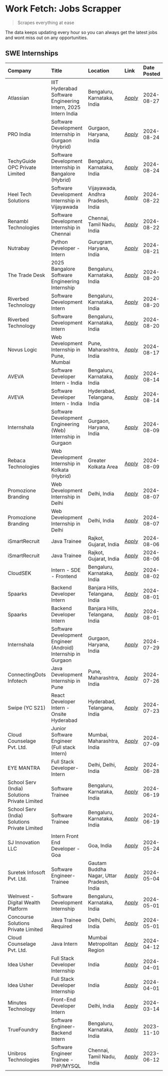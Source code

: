 # Work Fetch: Jobs Scrapper
> Scrapes everything at ease

The data keeps updating every hour so you can always get the latest jobs and wont miss out on any opportunities.

## SWE Internships
<!--START_SECTION:workfetch-->
| Company                                       | Title                                                         | Location                                  | Link                                                                                                                                                                                                                                                                                    | Date Posted   |
|:----------------------------------------------|:--------------------------------------------------------------|:------------------------------------------|:----------------------------------------------------------------------------------------------------------------------------------------------------------------------------------------------------------------------------------------------------------------------------------------|:--------------|
| Atlassian                                     | IIIT Hyderabad Software Engineering Intern, 2025 Intern India | Bengaluru, Karnataka, India               | [Apply](https://in.linkedin.com/jobs/view/iiit-hyderabad-software-engineering-intern-2025-intern-india-at-atlassian-4009450341?position=56&pageNum=0&refId=RPikvppAvy1vd945XxH1Iw%3D%3D&trackingId=yeBzmOquybnVqfbWoztrMw%3D%3D&trk=public_jobs_jserp-result_search-card)               | 2024-08-27    |
| PRO India                                     | Software Development Internship in Gurgaon (Hybrid)           | Gurgaon, Haryana, India                   | [Apply](https://in.linkedin.com/jobs/view/software-development-internship-in-gurgaon-hybrid-at-pro-india-4009587664?position=43&pageNum=0&refId=RPikvppAvy1vd945XxH1Iw%3D%3D&trackingId=ebQGh40jCewZrXLPbetGKQ%3D%3D&trk=public_jobs_jserp-result_search-card)                          | 2024-08-24    |
| TechyGuide OPC Private Limited                | Software Development Internship in Bangalore (Hybrid)         | Bengaluru, Karnataka, India               | [Apply](https://in.linkedin.com/jobs/view/software-development-internship-in-bangalore-hybrid-at-techyguide-opc-private-limited-4009591646?position=55&pageNum=0&refId=RPikvppAvy1vd945XxH1Iw%3D%3D&trackingId=4JVS5TQ6wCcbUA6E%2B8vwTg%3D%3D&trk=public_jobs_jserp-result_search-card) | 2024-08-24    |
| Heel Tech Solutions                           | Software Development Internship in Vijayawada                 | Vijayawada, Andhra Pradesh, India         | [Apply](https://in.linkedin.com/jobs/view/software-development-internship-in-vijayawada-at-heel-tech-solutions-4007906692?position=36&pageNum=0&refId=RPikvppAvy1vd945XxH1Iw%3D%3D&trackingId=aOKclH6p%2FK3%2BANE1nixdeQ%3D%3D&trk=public_jobs_jserp-result_search-card)                | 2024-08-22    |
| Renambl Technologies                          | Software Development Internship in Chennai                    | Chennai, Tamil Nadu, India                | [Apply](https://in.linkedin.com/jobs/view/software-development-internship-in-chennai-at-renambl-technologies-4007910299?position=50&pageNum=0&refId=RPikvppAvy1vd945XxH1Iw%3D%3D&trackingId=s8fEGItDLM0LXuTim1h8ZA%3D%3D&trk=public_jobs_jserp-result_search-card)                      | 2024-08-22    |
| Nutrabay                                      | Python Developer - Intern                                     | Gurugram, Haryana, India                  | [Apply](https://in.linkedin.com/jobs/view/python-developer-intern-at-nutrabay-4003909226?position=49&pageNum=0&refId=RPikvppAvy1vd945XxH1Iw%3D%3D&trackingId=bwGM4GvOLw%2B1nRYnZJ%2BlAQ%3D%3D&trk=public_jobs_jserp-result_search-card)                                                 | 2024-08-21    |
| The Trade Desk                                | 2025 Bangalore Software Engineering Internship                | Bengaluru, Karnataka, India               | [Apply](https://in.linkedin.com/jobs/view/2025-bangalore-software-engineering-internship-at-the-trade-desk-3987456531?position=10&pageNum=0&refId=RPikvppAvy1vd945XxH1Iw%3D%3D&trackingId=GHbw3L0DHDmI7sJb3iJ94A%3D%3D&trk=public_jobs_jserp-result_search-card)                        | 2024-08-20    |
| Riverbed Technology                           | Software Development Intern                                   | Bengaluru, Karnataka, India               | [Apply](https://in.linkedin.com/jobs/view/software-development-intern-at-riverbed-technology-4004467559?position=33&pageNum=0&refId=RPikvppAvy1vd945XxH1Iw%3D%3D&trackingId=e4Ip6joTUhJyXPTFzxWdaQ%3D%3D&trk=public_jobs_jserp-result_search-card)                                      | 2024-08-20    |
| Riverbed Technology                           | Software Development Intern                                   | Bengaluru, Karnataka, India               | [Apply](https://in.linkedin.com/jobs/view/software-development-intern-at-riverbed-technology-4004467559?position=8&pageNum=2&refId=dk%2FLc0PzKSuNVhU652NwUg%3D%3D&trackingId=9BpSzb5VIiyXGXdk7ctrLw%3D%3D&trk=public_jobs_jserp-result_search-card)                                     | 2024-08-20    |
| Novus Logic                                   | Web Development Internship in Pune, Mumbai                    | Pune, Maharashtra, India                  | [Apply](https://in.linkedin.com/jobs/view/web-development-internship-in-pune-mumbai-at-novus-logic-4003713081?position=53&pageNum=0&refId=RPikvppAvy1vd945XxH1Iw%3D%3D&trackingId=yfQMWBOaJodrL3ZAfM3Uwg%3D%3D&trk=public_jobs_jserp-result_search-card)                                | 2024-08-17    |
| AVEVA                                         | Software Developer Intern - India                             | Bengaluru, Karnataka, India               | [Apply](https://in.linkedin.com/jobs/view/software-developer-intern-india-at-aveva-3998279987?position=7&pageNum=0&refId=RPikvppAvy1vd945XxH1Iw%3D%3D&trackingId=MlnWYKISkm9VVIOQyISymg%3D%3D&trk=public_jobs_jserp-result_search-card)                                                 | 2024-08-14    |
| AVEVA                                         | Software Developer Intern - India                             | Hyderabad, Telangana, India               | [Apply](https://in.linkedin.com/jobs/view/software-developer-intern-india-at-aveva-3998281598?position=11&pageNum=0&refId=RPikvppAvy1vd945XxH1Iw%3D%3D&trackingId=F2LUlcagQ%2FiMfVQfligDEg%3D%3D&trk=public_jobs_jserp-result_search-card)                                              | 2024-08-14    |
| Internshala                                   | Software Development Engineering (Web) Internship in Gurgaon  | Gurgaon, Haryana, India                   | [Apply](https://in.linkedin.com/jobs/view/software-development-engineering-web-internship-in-gurgaon-at-internshala-3997620471?position=4&pageNum=0&refId=RPikvppAvy1vd945XxH1Iw%3D%3D&trackingId=x9HXigQ7%2FRUYDy5P6Y%2BM1A%3D%3D&trk=public_jobs_jserp-result_search-card)            | 2024-08-09    |
| Rebaca Technologies                           | Web Development Internship in Kolkata (Hybrid)                | Greater Kolkata Area                      | [Apply](https://in.linkedin.com/jobs/view/web-development-internship-in-kolkata-hybrid-at-rebaca-technologies-3997621369?position=39&pageNum=0&refId=RPikvppAvy1vd945XxH1Iw%3D%3D&trackingId=dh4L8GkKRE16k5gges%2F66g%3D%3D&trk=public_jobs_jserp-result_search-card)                   | 2024-08-09    |
| Promozione Branding                           | Web Development Internship in Delhi                           | Delhi, India                              | [Apply](https://in.linkedin.com/jobs/view/web-development-internship-in-delhi-at-promozione-branding-3995559880?position=27&pageNum=0&refId=RPikvppAvy1vd945XxH1Iw%3D%3D&trackingId=nz20yUeOKc54Ezatvs%2FJKw%3D%3D&trk=public_jobs_jserp-result_search-card)                            | 2024-08-07    |
| Promozione Branding                           | Web Development Internship in Delhi                           | Delhi, India                              | [Apply](https://in.linkedin.com/jobs/view/web-development-internship-in-delhi-at-promozione-branding-3995559880?position=2&pageNum=2&refId=dk%2FLc0PzKSuNVhU652NwUg%3D%3D&trackingId=jCberYVeC%2BMP05p%2BrvX9Hg%3D%3D&trk=public_jobs_jserp-result_search-card)                         | 2024-08-07    |
| iSmartRecruit                                 | Java Trainee                                                  | Rajkot, Gujarat, India                    | [Apply](https://in.linkedin.com/jobs/view/java-trainee-at-ismartrecruit-3992301825?position=32&pageNum=0&refId=RPikvppAvy1vd945XxH1Iw%3D%3D&trackingId=ohNoXoAqtXVsp8K65NAREA%3D%3D&trk=public_jobs_jserp-result_search-card)                                                           | 2024-08-06    |
| iSmartRecruit                                 | Java Trainee                                                  | Rajkot, Gujarat, India                    | [Apply](https://in.linkedin.com/jobs/view/java-trainee-at-ismartrecruit-3992301825?position=7&pageNum=2&refId=dk%2FLc0PzKSuNVhU652NwUg%3D%3D&trackingId=PFpf1%2FUda3x9inE2q5w%2B0A%3D%3D&trk=public_jobs_jserp-result_search-card)                                                      | 2024-08-06    |
| CloudSEK                                      | Intern - SDE - Frontend                                       | Bengaluru, Karnataka, India               | [Apply](https://in.linkedin.com/jobs/view/intern-sde-frontend-at-cloudsek-3991574495?position=25&pageNum=0&refId=RPikvppAvy1vd945XxH1Iw%3D%3D&trackingId=xpCi227JdaeuCr1xd48wKg%3D%3D&trk=public_jobs_jserp-result_search-card)                                                         | 2024-08-02    |
| Spaarks                                       | Backend Developer Intern                                      | Banjara Hills, Telangana, India           | [Apply](https://in.linkedin.com/jobs/view/backend-developer-intern-at-spaarks-3990226465?position=30&pageNum=0&refId=RPikvppAvy1vd945XxH1Iw%3D%3D&trackingId=k14iuhl2zifH%2BsYseHz8Lg%3D%3D&trk=public_jobs_jserp-result_search-card)                                                   | 2024-08-01    |
| Spaarks                                       | Backend Developer Intern                                      | Banjara Hills, Telangana, India           | [Apply](https://in.linkedin.com/jobs/view/backend-developer-intern-at-spaarks-3990226465?position=5&pageNum=2&refId=dk%2FLc0PzKSuNVhU652NwUg%3D%3D&trackingId=ZpoLhFeQIPd3z%2FAcvVp6vQ%3D%3D&trk=public_jobs_jserp-result_search-card)                                                  | 2024-08-01    |
| Internshala                                   | Software Development Engineer (Android) Internship in Gurgaon | Gurgaon, Haryana, India                   | [Apply](https://in.linkedin.com/jobs/view/software-development-engineer-android-internship-in-gurgaon-at-internshala-3987153031?position=47&pageNum=0&refId=RPikvppAvy1vd945XxH1Iw%3D%3D&trackingId=r%2FI16nui4cXdraFOiuAUQA%3D%3D&trk=public_jobs_jserp-result_search-card)            | 2024-07-29    |
| ConnectingDots Infotech                       | Java Development Internship in Pune                           | Pune, Maharashtra, India                  | [Apply](https://in.linkedin.com/jobs/view/java-development-internship-in-pune-at-connectingdots-infotech-3983314097?position=40&pageNum=0&refId=RPikvppAvy1vd945XxH1Iw%3D%3D&trackingId=8Uo%2BBo1iGSYFQZYmGVKrsg%3D%3D&trk=public_jobs_jserp-result_search-card)                        | 2024-07-26    |
| Swipe (YC S21)                                | React Developer Intern - Onsite Hyderabad                     | Hyderabad, Telangana, India               | [Apply](https://in.linkedin.com/jobs/view/react-developer-intern-onsite-hyderabad-at-swipe-yc-s21-3981326010?position=41&pageNum=0&refId=RPikvppAvy1vd945XxH1Iw%3D%3D&trackingId=4VJ7PI15ByKt%2FvstYWF2Jw%3D%3D&trk=public_jobs_jserp-result_search-card)                               | 2024-07-23    |
| Cloud Counselage Pvt. Ltd.                    | Junior Software Engineer (Full stack Intern)                  | Mumbai, Maharashtra, India                | [Apply](https://in.linkedin.com/jobs/view/junior-software-engineer-full-stack-intern-at-cloud-counselage-pvt-ltd-3967725851?position=20&pageNum=0&refId=RPikvppAvy1vd945XxH1Iw%3D%3D&trackingId=qKpbw7dsVgHi0RmwlgMnwA%3D%3D&trk=public_jobs_jserp-result_search-card)                  | 2024-07-09    |
| EYE MANTRA                                    | Full Stack Developer- Intern                                  | Delhi, Delhi, India                       | [Apply](https://in.linkedin.com/jobs/view/full-stack-developer-intern-at-eye-mantra-3960988037?position=58&pageNum=0&refId=RPikvppAvy1vd945XxH1Iw%3D%3D&trackingId=%2FHIeL5l%2FLRm2fEcaNUZrUA%3D%3D&trk=public_jobs_jserp-result_search-card)                                           | 2024-06-28    |
| School Serv (India) Solutions Private Limited | Software Trainee                                              | Bengaluru, Karnataka, India               | [Apply](https://in.linkedin.com/jobs/view/software-trainee-at-school-serv-india-solutions-private-limited-3953917603?position=26&pageNum=0&refId=RPikvppAvy1vd945XxH1Iw%3D%3D&trackingId=GvsHOjTAV9xLNb%2FEuN%2BSLw%3D%3D&trk=public_jobs_jserp-result_search-card)                     | 2024-06-19    |
| School Serv (India) Solutions Private Limited | Software Trainee                                              | Bengaluru, Karnataka, India               | [Apply](https://in.linkedin.com/jobs/view/software-trainee-at-school-serv-india-solutions-private-limited-3953917603?position=1&pageNum=2&refId=dk%2FLc0PzKSuNVhU652NwUg%3D%3D&trackingId=7eJfnRBEMGj7M%2BJ1c256ZA%3D%3D&trk=public_jobs_jserp-result_search-card)                      | 2024-06-19    |
| SJ Innovation LLC                             | Intern Front End Developer - Goa                              | Goa, India                                | [Apply](https://in.linkedin.com/jobs/view/intern-front-end-developer-goa-at-sj-innovation-llc-3931678611?position=17&pageNum=0&refId=RPikvppAvy1vd945XxH1Iw%3D%3D&trackingId=uMELRXko8YV%2FA%2BJm5VclFA%3D%3D&trk=public_jobs_jserp-result_search-card)                                 | 2024-05-24    |
| Suretek Infosoft Pvt. Ltd.                    | Software Engineer-Trainee                                     | Gautam Buddha Nagar, Uttar Pradesh, India | [Apply](https://in.linkedin.com/jobs/view/software-engineer-trainee-at-suretek-infosoft-pvt-ltd-3916999948?position=45&pageNum=0&refId=RPikvppAvy1vd945XxH1Iw%3D%3D&trackingId=qmKumo0fWRlLLiB6CN3pSQ%3D%3D&trk=public_jobs_jserp-result_search-card)                                   | 2024-05-04    |
| WeInvest - Digital Wealth Platform            | Software Development Internship                               | Bengaluru, Karnataka, India               | [Apply](https://in.linkedin.com/jobs/view/software-development-internship-at-weinvest-digital-wealth-platform-3912867225?position=3&pageNum=0&refId=RPikvppAvy1vd945XxH1Iw%3D%3D&trackingId=%2FLU3PS4AdkA%2Bd%2BL4lUffjg%3D%3D&trk=public_jobs_jserp-result_search-card)                | 2024-05-01    |
| Concourse Solutions Private Limited           | Java Trainee Required                                         | Delhi, Delhi, India                       | [Apply](https://in.linkedin.com/jobs/view/java-trainee-required-at-concourse-solutions-private-limited-3912869388?position=15&pageNum=0&refId=RPikvppAvy1vd945XxH1Iw%3D%3D&trackingId=uLKY3HvmEX7AC5TnakIu6g%3D%3D&trk=public_jobs_jserp-result_search-card)                            | 2024-05-01    |
| Cloud Counselage Pvt. Ltd.                    | Java Intern                                                   | Mumbai Metropolitan Region                | [Apply](https://in.linkedin.com/jobs/view/java-intern-at-cloud-counselage-pvt-ltd-3896025667?position=48&pageNum=0&refId=RPikvppAvy1vd945XxH1Iw%3D%3D&trackingId=iacXNVUIOZtH%2F2QXN1ammQ%3D%3D&trk=public_jobs_jserp-result_search-card)                                               | 2024-04-12    |
| Idea Usher                                    | Full Stack Developer Internship                               | India                                     | [Apply](https://in.linkedin.com/jobs/view/full-stack-developer-internship-at-idea-usher-3879565540?position=29&pageNum=0&refId=RPikvppAvy1vd945XxH1Iw%3D%3D&trackingId=yDCHqHklE1nuop773VX8rw%3D%3D&trk=public_jobs_jserp-result_search-card)                                           | 2024-04-01    |
| Idea Usher                                    | Full Stack Developer Internship                               | India                                     | [Apply](https://in.linkedin.com/jobs/view/full-stack-developer-internship-at-idea-usher-3879565540?position=4&pageNum=2&refId=dk%2FLc0PzKSuNVhU652NwUg%3D%3D&trackingId=SW1FWwByP0MkqEc85ySBXg%3D%3D&trk=public_jobs_jserp-result_search-card)                                          | 2024-04-01    |
| Minutes Technology                            | Front-End Developer Intern                                    | Delhi, India                              | [Apply](https://in.linkedin.com/jobs/view/front-end-developer-intern-at-minutes-technology-3853712549?position=24&pageNum=0&refId=RPikvppAvy1vd945XxH1Iw%3D%3D&trackingId=GDjFz9BQg4IeHbT9Nfwcrw%3D%3D&trk=public_jobs_jserp-result_search-card)                                        | 2024-03-14    |
| TrueFoundry                                   | Software Engineer-Backend Intern                              | Bengaluru, Karnataka, India               | [Apply](https://in.linkedin.com/jobs/view/software-engineer-backend-intern-at-truefoundry-3779508170?position=51&pageNum=0&refId=RPikvppAvy1vd945XxH1Iw%3D%3D&trackingId=pnHhn4VkWHy41kDgI%2F52Tw%3D%3D&trk=public_jobs_jserp-result_search-card)                                       | 2023-11-10    |
| Unibros Technologies                          | Software Engineer Trainee - PHP/MYSQL                         | Chennai, Tamil Nadu, India                | [Apply](https://in.linkedin.com/jobs/view/software-engineer-trainee-php-mysql-at-unibros-technologies-3656599241?position=59&pageNum=0&refId=RPikvppAvy1vd945XxH1Iw%3D%3D&trackingId=mEX0%2BlVnUn%2Bp7Sg5LCcvTA%3D%3D&trk=public_jobs_jserp-result_search-card)                         | 2023-06-12    |
<!--END_SECTION:workfetch-->
